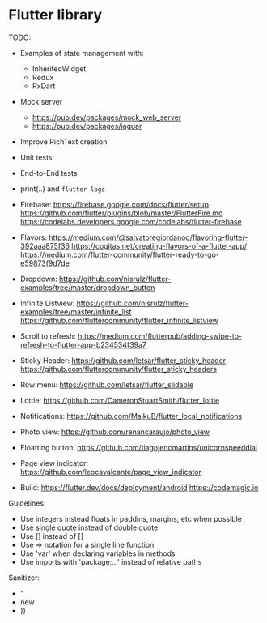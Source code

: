 # Flutter library

TODO:
* Examples of state management with:
    - InheritedWidget
    - Redux
    - RxDart

* Mock server
    - https://pub.dev/packages/mock_web_server
    - https://pub.dev/packages/jaguar

* Improve RichText creation
* Unit tests
* End-to-End tests
* print(..) and `flutter logs`

* Firebase:
https://firebase.google.com/docs/flutter/setup
https://github.com/flutter/plugins/blob/master/FlutterFire.md
https://codelabs.developers.google.com/codelabs/flutter-firebase

* Flavors:
https://medium.com/@salvatoregiordanoo/flavoring-flutter-392aaa875f36
https://cogitas.net/creating-flavors-of-a-flutter-app/
https://medium.com/flutter-community/flutter-ready-to-go-e59873f9d7de

* Dropdown:
https://github.com/nisrulz/flutter-examples/tree/master/dropdown_button

* Infinite Listview:
https://github.com/nisrulz/flutter-examples/tree/master/infinite_list
https://github.com/fluttercommunity/flutter_infinite_listview

* Scroll to refresh:
https://medium.com/flutterpub/adding-swipe-to-refresh-to-flutter-app-b234534f39a7

* Sticky Header:
https://github.com/letsar/flutter_sticky_header
https://github.com/fluttercommunity/flutter_sticky_headers

* Row menu:
https://github.com/letsar/flutter_slidable

* Lottie:
https://github.com/CameronStuartSmith/flutter_lottie

* Notifications:
https://github.com/MaikuB/flutter_local_notifications

* Photo view:
https://github.com/renancaraujo/photo_view

* Floatting button:
https://github.com/tiagojencmartins/unicornspeeddial

* Page view indicator:
https://github.com/leocavalcante/page_view_indicator

* Build:
https://flutter.dev/docs/deployment/android
https://codemagic.io

Guidelines:
* Use integers instead floats in paddins, margins, etc when possible
* Use single quote instead of double quote
* Use [] instead of <Widget>[]
* Use => notation for a single line function
* Use 'var' when declaring variables in methods
* Use imports with 'package:...' instead of relative paths

Sanitizer:
* "
* new
* ))
